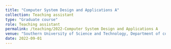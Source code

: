```yaml
---
title: "Computer System Design and Applications A"
collection: Teaching assistant
type: "Graduate course"
role: Teaching assistant
permalink: /teaching/2022-Computer System Design and Applications A
venue: "Southern University of Science and Technology, Department of computer science and engineering"
date: 2022-09-01
---
```


